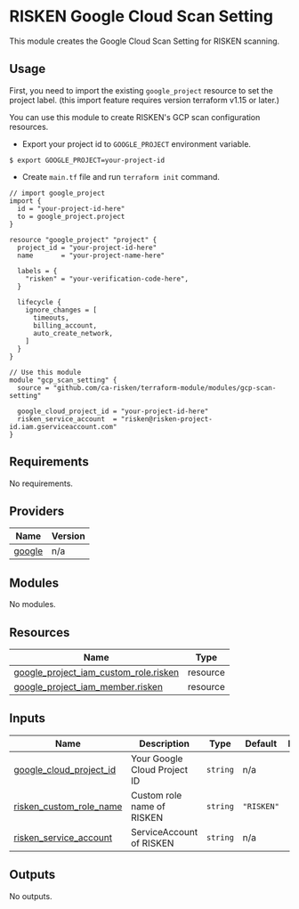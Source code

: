 # RISKEN Google Cloud Scan Setting

This module creates the Google Cloud Scan Setting for RISKEN scanning.

## Usage

First, you need to import the existing `google_project` resource to set the project label.
(this import feature requires version terraform v1.15 or later.)

You can use this module to create RISKEN's GCP scan configuration resources.

- Export your project id to `GOOGLE_PROJECT` environment variable.

```shell
$ export GOOGLE_PROJECT=your-project-id
```

- Create `main.tf` file and run `terraform init` command.

```hcl
// import google_project
import {
  id = "your-project-id-here"
  to = google_project.project
}

resource "google_project" "project" {
  project_id = "your-project-id-here"
  name       = "your-project-name-here"

  labels = {
    "risken" = "your-verification-code-here",
  }

  lifecycle {
    ignore_changes = [
      timeouts,
      billing_account,
      auto_create_network,
    ]
  }
}

// Use this module
module "gcp_scan_setting" {
  source = "github.com/ca-risken/terraform-module/modules/gcp-scan-setting"

  google_cloud_project_id = "your-project-id-here"
  risken_service_account  = "risken@risken-project-id.iam.gserviceaccount.com"
}
```

<!-- BEGIN_TF_DOCS -->
## Requirements

No requirements.

## Providers

| Name | Version |
|------|---------|
| <a name="provider_google"></a> [google](#provider\_google) | n/a |

## Modules

No modules.

## Resources

| Name | Type |
|------|------|
| [google_project_iam_custom_role.risken](https://registry.terraform.io/providers/hashicorp/google/latest/docs/resources/project_iam_custom_role) | resource |
| [google_project_iam_member.risken](https://registry.terraform.io/providers/hashicorp/google/latest/docs/resources/project_iam_member) | resource |

## Inputs

| Name | Description | Type | Default | Required |
|------|-------------|------|---------|:--------:|
| <a name="input_google_cloud_project_id"></a> [google\_cloud\_project\_id](#input\_google\_cloud\_project\_id) | Your Google Cloud Project ID | `string` | n/a | yes |
| <a name="input_risken_custom_role_name"></a> [risken\_custom\_role\_name](#input\_risken\_custom\_role\_name) | Custom role name of RISKEN | `string` | `"RISKEN"` | no |
| <a name="input_risken_service_account"></a> [risken\_service\_account](#input\_risken\_service\_account) | ServiceAccount of RISKEN | `string` | n/a | yes |

## Outputs

No outputs.
<!-- END_TF_DOCS -->
